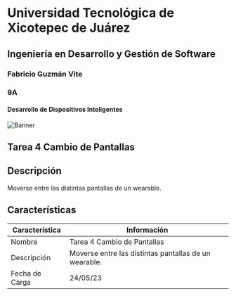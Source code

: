 # Universidad Tecnológica de Xicotepec de Juárez
## Ingeniería en Desarrollo y Gestión de Software
### Fabricio Guzmán Vite
### 9A
#### Desarrollo de Dispositivos Inteligentes

![Banner](https://i.postimg.cc/28Zg3QFz/Banner-de-Twitch-Nubes-Gamer-Chica-Morado.png)

## Tarea 4 Cambio de Pantallas

## Descripción
Moverse entre las distintas pantallas de un wearable.

## Características
| Característica         | Información                                                              |
|------------------------|--------------------------------------------------------------------------|
| Nombre                 | Tarea 4 Cambio de Pantallas                                               |
| Descripción            | Moverse entre las distintas pantallas de un wearable. |
| Fecha de Carga         | 24/05/23                                                                 |
